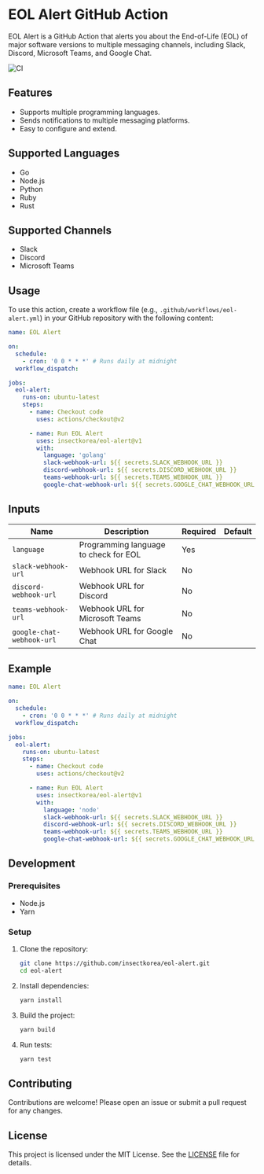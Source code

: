 # EOL Alert GitHub Action

EOL Alert is a GitHub Action that alerts you about the End-of-Life (EOL) of major software versions to multiple messaging channels, including Slack, Discord, Microsoft Teams, and Google Chat.

![CI](https://github.com/insectkorea/eol-alert/actions/workflows/ci.yml/badge.svg)

## Features

- Supports multiple programming languages.
- Sends notifications to multiple messaging platforms.
- Easy to configure and extend.

## Supported Languages

- Go
- Node.js
- Python
- Ruby
- Rust

## Supported Channels

- Slack
- Discord
- Microsoft Teams

## Usage

To use this action, create a workflow file (e.g., `.github/workflows/eol-alert.yml`) in your GitHub repository with the following content:

```yaml
name: EOL Alert

on:
  schedule:
    - cron: '0 0 * * *' # Runs daily at midnight
  workflow_dispatch:

jobs:
  eol-alert:
    runs-on: ubuntu-latest
    steps:
      - name: Checkout code
        uses: actions/checkout@v2

      - name: Run EOL Alert
        uses: insectkorea/eol-alert@v1
        with:
          language: 'golang'
          slack-webhook-url: ${{ secrets.SLACK_WEBHOOK_URL }}
          discord-webhook-url: ${{ secrets.DISCORD_WEBHOOK_URL }}
          teams-webhook-url: ${{ secrets.TEAMS_WEBHOOK_URL }}
          google-chat-webhook-url: ${{ secrets.GOOGLE_CHAT_WEBHOOK_URL }}
```

## Inputs

| Name                      | Description                           | Required | Default |
| ------------------------- | ------------------------------------- | -------- | ------- |
| `language`                | Programming language to check for EOL | Yes      |         |
| `slack-webhook-url`       | Webhook URL for Slack                 | No       |         |
| `discord-webhook-url`     | Webhook URL for Discord               | No       |         |
| `teams-webhook-url`       | Webhook URL for Microsoft Teams       | No       |         |
| `google-chat-webhook-url` | Webhook URL for Google Chat           | No       |         |

## Example

```yaml
name: EOL Alert

on:
  schedule:
    - cron: '0 0 * * *' # Runs daily at midnight
  workflow_dispatch:

jobs:
  eol-alert:
    runs-on: ubuntu-latest
    steps:
      - name: Checkout code
        uses: actions/checkout@v2

      - name: Run EOL Alert
        uses: insectkorea/eol-alert@v1
        with:
          language: 'node'
          slack-webhook-url: ${{ secrets.SLACK_WEBHOOK_URL }}
          discord-webhook-url: ${{ secrets.DISCORD_WEBHOOK_URL }}
          teams-webhook-url: ${{ secrets.TEAMS_WEBHOOK_URL }}
          google-chat-webhook-url: ${{ secrets.GOOGLE_CHAT_WEBHOOK_URL }}
```

## Development

### Prerequisites

- Node.js
- Yarn

### Setup

1. Clone the repository:
    ```sh
    git clone https://github.com/insectkorea/eol-alert.git
    cd eol-alert
    ```

2. Install dependencies:
    ```sh
    yarn install
    ```

3. Build the project:
    ```sh
    yarn build
    ```

4. Run tests:
    ```sh
    yarn test
    ```

## Contributing

Contributions are welcome! Please open an issue or submit a pull request for any changes.

## License

This project is licensed under the MIT License. See the [LICENSE](LICENSE) file for details.